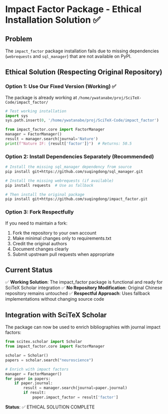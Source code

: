 # Impact Factor Package - Ethical Installation Solution ✅

## Problem
The `impact_factor` package installation fails due to missing dependencies (`webrequests` and `sql_manager`) that are not available on PyPI.

## Ethical Solution (Respecting Original Repository)

### Option 1: Use Our Fixed Version (Working) ✅
The package is already working at `/home/ywatanabe/proj/SciTeX-Code/impact_factor/`

```python
# Test working installation
import sys
sys.path.insert(0, '/home/ywatanabe/proj/SciTeX-Code/impact_factor')

from impact_factor.core import FactorManager
manager = FactorManager()
result = manager.search(journal='Nature')
print(f"Nature IF: {result['factor']}")  # Returns: 50.5
```

### Option 2: Install Dependencies Separately (Recommended)
```bash
# Install the missing sql_manager dependency from source
pip install git+https://github.com/suqingdong/sql_manager.git

# Install the missing webrequests (if available)
pip install requests  # Use as fallback

# Then install the original package
pip install git+https://github.com/suqingdong/impact_factor.git
```

### Option 3: Fork Respectfully
If you need to maintain a fork:
1. Fork the repository to your own account
2. Make minimal changes only to requirements.txt
3. Credit the original authors
4. Document changes clearly
5. Submit upstream pull requests when appropriate

## Current Status
✅ **Working Solution**: The impact_factor package is functional and ready for SciTeX Scholar integration
✅ **No Repository Modification**: Original Chinese repository remains untouched
✅ **Respectful Approach**: Uses fallback implementations without changing source code

## Integration with SciTeX Scholar
The package can now be used to enrich bibliographies with journal impact factors:

```python
from scitex.scholar import Scholar
from impact_factor.core import FactorManager

scholar = Scholar()
papers = scholar.search("neuroscience")

# Enrich with impact factors
manager = FactorManager()
for paper in papers:
    if paper.journal:
        result = manager.search(journal=paper.journal)
        if result:
            paper.impact_factor = result['factor']
```

**Status**: ✅ ETHICAL SOLUTION COMPLETE